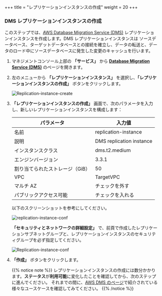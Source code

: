+++
title = "レプリケーションインスタンスの作成"
weight = 20
+++

### DMS レプリケーションインスタンスの作成

このステップでは、<a href="https://aws.amazon.com/dms/" target="_blank">AWS Database Migration Service (DMS)</a> レプリケーションインスタンスを作成します。DMS レプリケーションインスタンスは ソースデータベース、ターゲットデータベースとの接続を確立し、データの転送と、データのロード中にソースデータベースに発生した変更のキャッシュを行います。

1. マネジメントコンソール上部の **「サービス」** から **<a href="https://console.aws.amazon.com/dms/v2/home?region=us-west-2" target="_blank">Database Migration Service (DMS)</a>** のページを開きます。

2. 左のメニューから **「レプリケーションインスタンス」** を選択し、**「レプリケーションインスタンスの作成」** ボタンをクリックします。

    ![Replication-instance-create](/db-mig/Replication-instance-create.ja.png)

3. **「レプリケーションインスタンスの作成」** 画面で、次のパラメータを入力し、新しいレプリケーションインスタンスを構成します：

    | パラメータ           | 入力値                    |
    | ------------------- | ------------------------ |
    | 名前                 | replication-instance     |
    | 説明                 | DMS replication instance |
    | インスタンスクラス     | dms.t2.medium            |
    | エンジンバージョン     | 3.3.1                    |
    | 割り当てられたストレージ（GiB）| 50                 |
    | VPC                 | TargetVPC                |
    | マルチ AZ            | チェックを外す             |
    | パブリックアクセス可能  | チェックを入れる           |

    以下のスクリーンショットを参考にしてください。


    ![replication-instance-conf](/db-mig/replication-instance-conf.ja.png)


    **「セキュリティとネットワークの詳細設定」** で、前頁で作成したレプリケーションサブネットグループと、レプリケーションインスタンスのセキュリティグループを必ず指定してください。

    ![Replication-instance-conf](/db-mig/advanced-security.ja.png)

4. **「作成」** ボタンをクリックします。

    {{% notice note %}}
レプリケーションインスタンスの作成には数分かかります。**ステータス**が**利用可能**に変化したことを確認してから、次のステップに進んでください。
それまでの間に、<a href="https://aws.amazon.com/dms/" target="_blank">AWS DMS のページ</a>で紹介されている様々なユースケースを確認してみてください。
{{% /notice %}}

